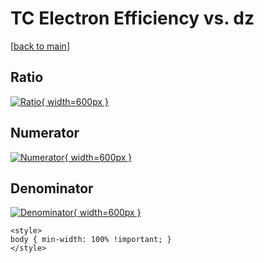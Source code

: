 # TC Electron Efficiency vs. dz

[[back to main](./)]



## Ratio

[![Ratio](../mtv/var/TC_11_eff_stack_dz.png){ width=600px }](../mtv/var/TC_11_eff_stack_dz.pdf)

## Numerator

[![Numerator](../mtv/num/TC_11_eff_stack_dz_num0.png){ width=600px }](../mtv/num/TC_11_eff_stack_dz_num0.pdf)

## Denominator

[![Denominator](../mtv/den/TC_11_eff_stack_dz_den.png){ width=600px }](../mtv/den/TC_11_eff_stack_dz_den.pdf)


``` {=html}
<style>
body { min-width: 100% !important; }
</style>
```
